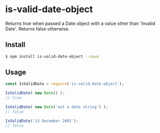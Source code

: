 # is-valid-date-object

Returns true when passed a Date object with a value other than 'Invalid Date'. Returns false otherwise.

## Install

```sh
$ npm install is-valid-date-object --save
```

## Usage

```js
const IsValidDate = require('is-valid-date-object');

IsValidDate( new Date() );
// true

IsValidDate( new Date('not a date string') );
// false

IsValidDate('13 December 2001');
// false
```
